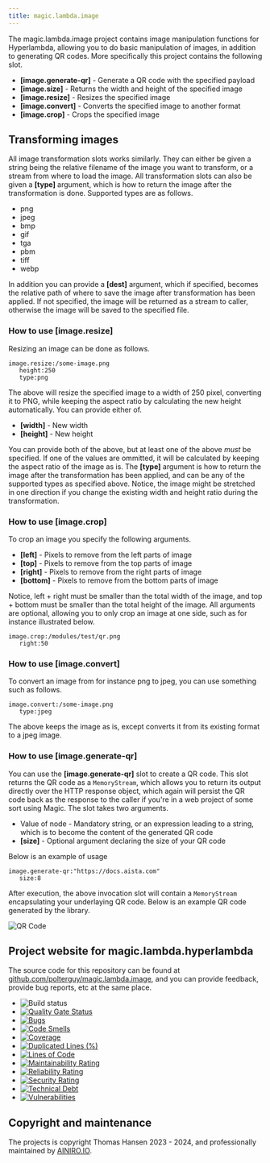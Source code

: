 ```yaml
---
title: magic.lambda.image
---
```


The magic.lambda.image project contains image manipulation functions for Hyperlambda, allowing you to do basic
manipulation of images, in addition to generating QR codes. More specifically this project contains the following slot.

* __[image.generate-qr]__ - Generate a QR code with the specified payload
* __[image.size]__ - Returns the width and height of the specified image
* __[image.resize]__ - Resizes the specified image
* __[image.convert]__ - Converts the specified image to another format
* __[image.crop]__ - Crops the specified image

## Transforming images

All image transformation slots works similarly. They can either be given a string being the relative filename
of the image you want to transform, or a stream from where to load the image. All transformation slots can
also be given a **[type]** argument, which is how to return the image after the transformation is done. Supported
types are as follows.

* png
* jpeg
* bmp
* gif
* tga
* pbm
* tiff
* webp

In addition you can provide a **[dest]** argument, which if specified, becomes the relative path of where to
save the image after transformation has been applied. If not specified, the image will be returned as a stream
to caller, otherwise the image will be saved to the specified file.

### How to use [image.resize]

Resizing an image can be done as follows.

```
image.resize:/some-image.png
   height:250
   type:png
```

The above will resize the specified image to a width of 250 pixel, converting it to PNG, while keeping the
aspect ratio by calculating the new height automatically. You can provide either of.

* __[width]__ - New width
* __[height]__ - New height

You can provide both of the above, but at least one of the above _must_ be specified. If one of the values are
ommitted, it will be calculated by keeping the aspect ratio of the image as is. The **[type]** argument is how
to return the image after the transformation has been applied, and can be any of the supported types as specified
above. Notice, the image might be stretched in one direction if you change the existing width and height ratio
during the transformation.

### How to use [image.crop]

To crop an image you specify the following arguments.

* __[left]__ - Pixels to remove from the left parts of image
* __[top]__ - Pixels to remove from the top parts of image
* __[right]__ - Pixels to remove from the right parts of image
* __[bottom]__ - Pixels to remove from the bottom parts of image

Notice, left + right must be smaller than the total width of the image, and top + bottom must be smaller
than the total height of the image. All arguments are optional, allowing you to only crop an image at one
side, such as for instance illustrated below.

```
image.crop:/modules/test/qr.png
   right:50
```

### How to use [image.convert]

To convert an image from for instance png to jpeg, you can use something such as follows.

```
image.convert:/some-image.png
   type:jpeg
```

The above keeps the image as is, except converts it from its existing format to a jpeg image.

### How to use [image.generate-qr]

You can use the **[image.generate-qr]** slot to create a QR code. This slot returns the QR code as a `MemoryStream`, which
allows you to return its output directly over the HTTP response object, which again will persist the QR code
back as the response to the caller if you're in a web project of some sort using Magic. The slot takes two arguments.

* Value of node - Mandatory string, or an expression leading to a string, which is to become the content of the generated QR code
* __[size]__ - Optional argument declaring the size of your QR code

Below is an example of usage

```
image.generate-qr:"https://docs.aista.com"
   size:8
```

After execution, the above invocation slot will contain a `MemoryStream` encapsulating your underlaying QR code.
Below is an example QR code generated by the library.

![QR Code](https://servergardens.files.wordpress.com/2020/10/generate-qr.png)

## Project website for magic.lambda.hyperlambda

The source code for this repository can be found at [github.com/polterguy/magic.lambda.image](https://github.com/polterguy/magic.lambda.image), and you can provide feedback, provide bug reports, etc at the same place.

- ![Build status](https://github.com/polterguy/magic.lambda.image/actions/workflows/build.yaml/badge.svg)
- [![Quality Gate Status](https://sonarcloud.io/api/project_badges/measure?project=polterguy_magic.lambda.image&metric=alert_status)](https://sonarcloud.io/dashboard?id=polterguy_magic.lambda.image)
- [![Bugs](https://sonarcloud.io/api/project_badges/measure?project=polterguy_magic.lambda.image&metric=bugs)](https://sonarcloud.io/dashboard?id=polterguy_magic.lambda.image)
- [![Code Smells](https://sonarcloud.io/api/project_badges/measure?project=polterguy_magic.lambda.image&metric=code_smells)](https://sonarcloud.io/dashboard?id=polterguy_magic.lambda.image)
- [![Coverage](https://sonarcloud.io/api/project_badges/measure?project=polterguy_magic.lambda.image&metric=coverage)](https://sonarcloud.io/dashboard?id=polterguy_magic.lambda.image)
- [![Duplicated Lines (%)](https://sonarcloud.io/api/project_badges/measure?project=polterguy_magic.lambda.image&metric=duplicated_lines_density)](https://sonarcloud.io/dashboard?id=polterguy_magic.lambda.image)
- [![Lines of Code](https://sonarcloud.io/api/project_badges/measure?project=polterguy_magic.lambda.image&metric=ncloc)](https://sonarcloud.io/dashboard?id=polterguy_magic.lambda.image)
- [![Maintainability Rating](https://sonarcloud.io/api/project_badges/measure?project=polterguy_magic.lambda.image&metric=sqale_rating)](https://sonarcloud.io/dashboard?id=polterguy_magic.lambda.image)
- [![Reliability Rating](https://sonarcloud.io/api/project_badges/measure?project=polterguy_magic.lambda.image&metric=reliability_rating)](https://sonarcloud.io/dashboard?id=polterguy_magic.lambda.image)
- [![Security Rating](https://sonarcloud.io/api/project_badges/measure?project=polterguy_magic.lambda.image&metric=security_rating)](https://sonarcloud.io/dashboard?id=polterguy_magic.lambda.image)
- [![Technical Debt](https://sonarcloud.io/api/project_badges/measure?project=polterguy_magic.lambda.image&metric=sqale_index)](https://sonarcloud.io/dashboard?id=polterguy_magic.lambda.image)
- [![Vulnerabilities](https://sonarcloud.io/api/project_badges/measure?project=polterguy_magic.lambda.image&metric=vulnerabilities)](https://sonarcloud.io/dashboard?id=polterguy_magic.lambda.image)

## Copyright and maintenance

The projects is copyright Thomas Hansen 2023 - 2024, and professionally maintained by [AINIRO.IO](https://ainiro.io).

